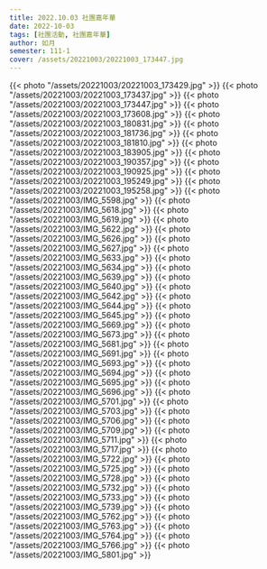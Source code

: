 ```yaml
---
title: 2022.10.03 社團嘉年華
date: 2022-10-03
tags: [社團活動, 社團嘉年華]
author: 如月
semester: 111-1
cover: /assets/20221003/20221003_173447.jpg
---
```


{{< photo "/assets/20221003/20221003_173429.jpg" >}} {{< photo "/assets/20221003/20221003_173437.jpg" >}}
{{< photo "/assets/20221003/20221003_173447.jpg" >}} {{< photo "/assets/20221003/20221003_173608.jpg" >}}
{{< photo "/assets/20221003/20221003_180831.jpg" >}} {{< photo "/assets/20221003/20221003_181736.jpg" >}}
{{< photo "/assets/20221003/20221003_181810.jpg" >}} {{< photo "/assets/20221003/20221003_183905.jpg" >}}
{{< photo "/assets/20221003/20221003_190357.jpg" >}} {{< photo "/assets/20221003/20221003_190925.jpg" >}}
{{< photo "/assets/20221003/20221003_195249.jpg" >}} {{< photo "/assets/20221003/20221003_195258.jpg" >}}
{{< photo "/assets/20221003/IMG_5598.jpg" >}}
{{< photo "/assets/20221003/IMG_5618.jpg" >}} {{< photo "/assets/20221003/IMG_5619.jpg" >}}
{{< photo "/assets/20221003/IMG_5622.jpg" >}} {{< photo "/assets/20221003/IMG_5626.jpg" >}}
{{< photo "/assets/20221003/IMG_5627.jpg" >}} {{< photo "/assets/20221003/IMG_5633.jpg" >}}
{{< photo "/assets/20221003/IMG_5634.jpg" >}} {{< photo "/assets/20221003/IMG_5639.jpg" >}}
{{< photo "/assets/20221003/IMG_5640.jpg" >}} {{< photo "/assets/20221003/IMG_5642.jpg" >}}
{{< photo "/assets/20221003/IMG_5644.jpg" >}} {{< photo "/assets/20221003/IMG_5645.jpg" >}}
{{< photo "/assets/20221003/IMG_5669.jpg" >}} {{< photo "/assets/20221003/IMG_5673.jpg" >}}
{{< photo "/assets/20221003/IMG_5681.jpg" >}} {{< photo "/assets/20221003/IMG_5691.jpg" >}}
{{< photo "/assets/20221003/IMG_5693.jpg" >}} {{< photo "/assets/20221003/IMG_5694.jpg" >}}
{{< photo "/assets/20221003/IMG_5695.jpg" >}} {{< photo "/assets/20221003/IMG_5696.jpg" >}}
{{< photo "/assets/20221003/IMG_5701.jpg" >}} {{< photo "/assets/20221003/IMG_5703.jpg" >}}
{{< photo "/assets/20221003/IMG_5706.jpg" >}} {{< photo "/assets/20221003/IMG_5709.jpg" >}}
{{< photo "/assets/20221003/IMG_5711.jpg" >}} {{< photo "/assets/20221003/IMG_5717.jpg" >}}
{{< photo "/assets/20221003/IMG_5722.jpg" >}} {{< photo "/assets/20221003/IMG_5725.jpg" >}}
{{< photo "/assets/20221003/IMG_5728.jpg" >}} {{< photo "/assets/20221003/IMG_5732.jpg" >}}
{{< photo "/assets/20221003/IMG_5733.jpg" >}} {{< photo "/assets/20221003/IMG_5739.jpg" >}}
{{< photo "/assets/20221003/IMG_5762.jpg" >}} {{< photo "/assets/20221003/IMG_5763.jpg" >}}
{{< photo "/assets/20221003/IMG_5764.jpg" >}} {{< photo "/assets/20221003/IMG_5766.jpg" >}}
{{< photo "/assets/20221003/IMG_5801.jpg" >}}
